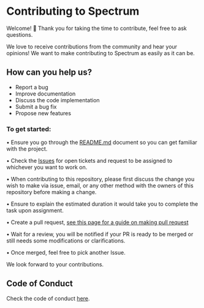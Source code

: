 # Contributing to Spectrum

Welcome! 👋 Thank you for taking the time to contribute, feel free to ask questions.

We love to receive contributions from the community and hear your opinions! We want to make contributing to Spectrum as easily as it can be.

## How can you help us?

* Report a bug
* Improve documentation
* Discuss the code implementation
* Submit a bug fix
* Propose new features

### To get started:

•	Ensure you go through the [README.md](https://github.com/t0xic0der/spectrum/blob/main/README.md) document so you can get familiar with the project.

•	Check the [Issues](https://github.com/t0xic0der/spectrum/issues) for open tickets and request to be assigned to whichever you want to work on.

•	When contributing to this repository, please first discuss the change you wish to make via issue, email, or any other method with the owners of this repository before making a 
change.

•	Ensure to explain the estimated duration it would take you to complete the task upon assignment.

•	Create a pull request, [see this page for a guide on making pull request](https://docs.github.com/en/free-pro-team@latest/github/collaborating-with-issues-and-pull-requests/creating-a-pull-request)

•	Wait for a review, you will be notified if your PR is ready to be merged or still needs some modifications or clarifications.

•	Once merged, feel free to pick another Issue.

We look forward to your contributions. 

## Code of Conduct

Check the code of conduct [here](https://github.com/t0xic0der/spectrum/blob/main/CODE%20OF%20CONDUCT.md).
